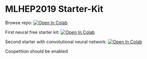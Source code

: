 # MLHEP2019 Starter-Kit

Browse repo: [![Open In Colab](https://colab.research.google.com/assets/colab-badge.svg)](https://colab.research.google.com/github/philippgadow/mlhep2019\_1\_phase/blob/master)


First neural free starter kit: [![Open In Colab](https://colab.research.google.com/assets/colab-badge.svg)](https://colab.research.google.com/github/philippgadow/mlhep2019\_1\_phase/blob/master/analysis/lhcb\_calo\_regression\_neural\_free.ipynb)

Second starter with convolutional neural network: [![Open In Colab](https://colab.research.google.com/assets/colab-badge.svg)](https://colab.research.google.com/github/philippgadow/mlhep2019\_1\_phase/blob/master/analysis/lhcb\_calo\_regression.ipynb)

Coopetition should be enabled
